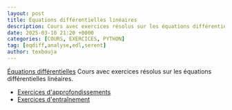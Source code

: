 ```yaml
---
layout: post
title: Équations différentielles linéaires
description: Cours avec exercices résolus sur les équations différentielles linéaires.
date: 2025-03-10 21:20 +0000
categories: [COURS, EXERCICES, PYTHON]
tag: [eqdiff,analyse,edl,serent]
author: texbouja
---
```


[Équations différentielles](https://texbouja.github.io/cpge-eqdiff) 
Cours avec exercices résolus sur les équations différentielles linéaires. 
- [Exercices d'approfondissements](https://texbouja.github.io/cpge-eqdiff/sec-eqdiff-exerises-approfondissement.html)
- [Exercices d'entraînement](https://texbouja.github.io/cpge-eqdiff/ch-eqdiff-exercices.html)
